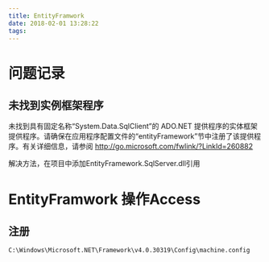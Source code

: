 ```yaml
---
title: EntityFramwork
date: 2018-02-01 13:28:22
tags:
---
```

# 问题记录

## 未找到实例框架程序

未找到具有固定名称“System.Data.SqlClient”的 ADO.NET 提供程序的实体框架提供程序。请确保在应用程序配置文件的“entityFramework”节中注册了该提供程序。有关详细信息，请参阅 http://go.microsoft.com/fwlink/?LinkId=260882

解决方法，在项目中添加EntityFramework.SqlServer.dll引用

# EntityFramwork 操作Access

## 注册

```bash
C:\Windows\Microsoft.NET\Framework\v4.0.30319\Config\machine.config
```

